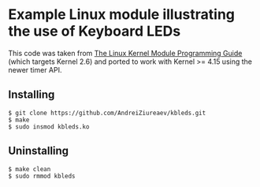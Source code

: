# Example Linux module illustrating the use of Keyboard LEDs

This code was taken from [The Linux Kernel Module Programming Guide](https://www.tldp.org/LDP/lkmpg/2.6/html/index.html) (which targets Kernel 2.6) and ported to work with Kernel >= 4.15 using the newer timer API.

## Installing

```
$ git clone https://github.com/AndreiZiureaev/kbleds.git
$ make
$ sudo insmod kbleds.ko
```

## Uninstalling
```
$ make clean
$ sudo rmmod kbleds
```
